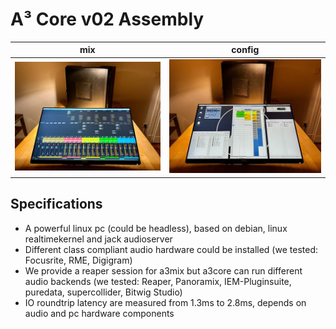 # A³ Core v02 Assembly

mix | config
---|---
![](pics_assembly/v02/a3core_v02_mix.jpg) | ![](pics_assembly/v02/a3core_v02_config.jpg)

## Specifications
- A powerful linux pc (could be headless), based on debian, linux realtimekernel and jack audioserver
- Different class compliant audio hardware could be installed (we tested: Focusrite, RME, Digigram)
- We provide a reaper session for a3mix but a3core can run different audio backends (we tested: Reaper, Panoramix, IEM-Pluginsuite, puredata, supercollider, Bitwig Studio)
- IO roundtrip latency are measured from 1.3ms to 2.8ms, depends on audio and pc hardware components 